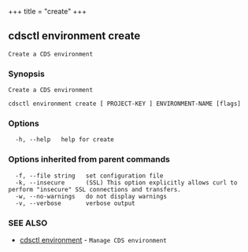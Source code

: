 +++
title = "create"
+++
## cdsctl environment create

`Create a CDS environment`

### Synopsis

`Create a CDS environment`

```
cdsctl environment create [ PROJECT-KEY ] ENVIRONMENT-NAME [flags]
```

### Options

```
  -h, --help   help for create
```

### Options inherited from parent commands

```
  -f, --file string   set configuration file
  -k, --insecure      (SSL) This option explicitly allows curl to perform "insecure" SSL connections and transfers.
  -w, --no-warnings   do not display warnings
  -v, --verbose       verbose output
```

### SEE ALSO

* [cdsctl environment](/manual/components/cdsctl/environment/)	 - `Manage CDS environment`


